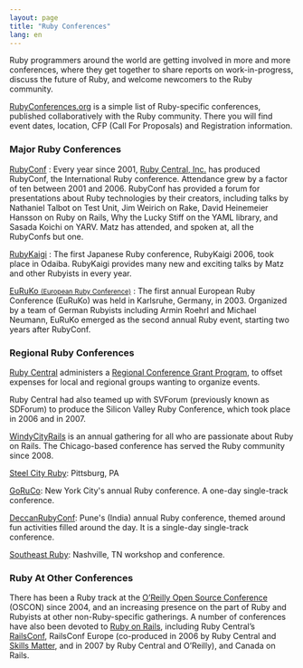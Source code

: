```yaml
---
layout: page
title: "Ruby Conferences"
lang: en
---
```


Ruby programmers around the world are getting involved in more and more
conferences, where they get together to share reports on
work-in-progress, discuss the future of Ruby, and welcome newcomers to
the Ruby community.

[RubyConferences.org][rc] is a simple list of Ruby-specific conferences,
published collaboratively with the Ruby community. There you will find
event dates, location, CFP (Call For Proposals) and Registration information.


### Major Ruby Conferences

[RubyConf][1]
: Every year since 2001, [Ruby Central, Inc.][2] has produced RubyConf,
  the International Ruby conference. Attendance grew by a factor of ten
  between 2001 and 2006. RubyConf has provided a forum for presentations
  about Ruby technologies by their creators, including talks by
  Nathaniel Talbot on Test Unit, Jim Weirich on Rake, David Heinemeier
  Hansson on Ruby on Rails, Why the Lucky Stiff on the YAML library, and
  Sasada Koichi on YARV. Matz has attended, and spoken at, all the
  RubyConfs but one.

[RubyKaigi][3]
: The first Japanese Ruby conference, RubyKaigi 2006, took place in
  Odaiba. RubyKaigi provides many new and exciting talks by Matz and
  other Rubyists in every year.

[EuRuKo <small>(European Ruby Conference)</small>][4]
: The first annual European Ruby Conference (EuRuKo) was held in
  Karlsruhe, Germany, in 2003. Organized by a team of German Rubyists
  including Armin Roehrl and Michael Neumann, EuRuKo emerged as the
  second annual Ruby event, starting two years after RubyConf.

### Regional Ruby Conferences

[Ruby Central][2] administers a [Regional Conference Grant Program][6],
to offset expenses for local and regional groups wanting to organize
events.

Ruby Central had also teamed up with SVForum (previously known as SDForum)
to produce the Silicon Valley Ruby Conference, which took place in 2006
and in 2007.

[WindyCityRails][9] is an annual gathering for all who are passionate about
Ruby on Rails. The Chicago-based conference has served the Ruby
community since 2008.

[Steel City Ruby][16]: Pittsburg, PA

[GoRuCo][19]: New York City's annual Ruby conference. A one-day single-track conference.

[DeccanRubyConf][20]: Pune's (India) annual Ruby conference,
themed around fun activities filled around the day.
It is a single-day single-track conference.

[Southeast Ruby][21]: Nashville, TN workshop and conference.

### Ruby At Other Conferences

There has been a Ruby track at the [O’Reilly Open Source Conference][10]
(OSCON) since 2004, and an increasing presence on the part of Ruby and
Rubyists at other non-Ruby-specific gatherings. A number of conferences
have also been devoted to [Ruby on Rails][11], including Ruby Central’s
[RailsConf][12], RailsConf Europe (co-produced in 2006 by Ruby
Central and [Skills Matter][14], and in 2007 by Ruby Central and
O’Reilly), and Canada on Rails.



[rc]: http://rubyconferences.org/
[1]: http://rubyconf.org/
[2]: http://rubycentral.org
[3]: http://rubykaigi.org/
[4]: http://euruko.org
[6]: https://rubycentral.org/grants
[9]: http://windycityrails.org
[10]: http://conferences.oreillynet.com/os2006/
[11]: http://www.rubyonrails.org
[12]: http://www.railsconf.org
[14]: http://www.skillsmatter.com
[16]: http://steelcityruby.org/
[19]: http://goruco.com/
[20]: https://github.com/deccanrubyconf
[21]: https://southeastruby.com/
